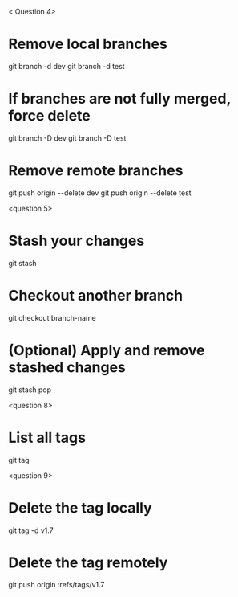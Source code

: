 < Question 4>

# Remove local branches
git branch -d dev
git branch -d test

# If branches are not fully merged, force delete
git branch -D dev
git branch -D test

# Remove remote branches
git push origin --delete dev
git push origin --delete test

<question 5>

# Stash your changes
git stash

# Checkout another branch
git checkout branch-name

# (Optional) Apply and remove stashed changes
git stash pop

<question 8>
# List all tags
git tag

<question 9>
# Delete the tag locally
git tag -d v1.7

# Delete the tag remotely
git push origin :refs/tags/v1.7
